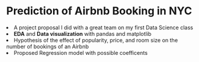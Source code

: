 # Prediction of Airbnb Booking in NYC
<li>A project proposal I did with a great team on my first Data Science class</li>
<li><b>EDA</b> and <b>Data visualization</b> with pandas and matplotlib </li>
<li>Hypothesis of the effect of popularity, price, and room size on the number of bookings of an Airbnb</li>
<li>Proposed Regression model with possible coefficents</li>
